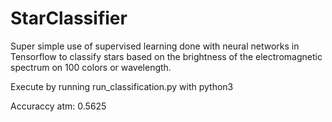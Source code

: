 # StarClassifier
Super simple use of supervised learning done with neural networks in Tensorflow to classify stars based on the brightness of the electromagnetic spectrum on 100 colors or wavelength.


Execute by running run_classification.py with python3

Accuraccy atm: 0.5625